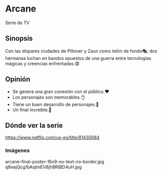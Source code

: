 # Arcane
 Serie de TV
## Sinopsis
Con las dispares ciudades de Piltover y Zaun como telón de fondo🎭, dos hermanas luchan en bandos opuestos de una guerra entre tecnologías mágicas y creencias enfrentadas.😨
## Opinión
* Se genera una gran conexión con el público.❤️
* Los personajes son memorables.👌
* Tiene un buen desarrollo de personajes.🤯
* Un final increíble.🚬
## Dónde ver la serie
https://www.netflix.com/us-es/title/81435684
### Imágenes
arcane-final-poster-16x9-no-text-no-border.jpg
q8eejQcg1bAqImEV8jh8RtBD4uH.jpg